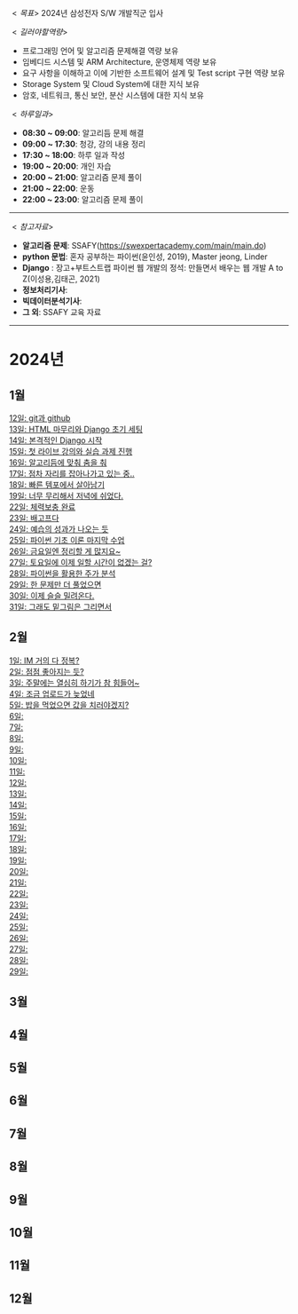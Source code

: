 $<목표>$
2024년 삼성전자 S/W 개발직군 입사

$<길러야 할 역량>$
- 프로그래밍 언어 및 알고리즘 문제해결 역량 보유
- 임베디드 시스템 및 ARM Architecture, 운영체제 역량 보유
- 요구 사항을 이해하고 이에 기반한 소프트웨어 설계 및 Test script 구현 역량 보유
- Storage System 및 Cloud System에 대한 지식 보유
- 암호, 네트워크, 통신 보안, 분산 시스템에 대한 지식 보유

$<하루 일과>$
- **08:30 ~ 09:00**: 알고리듬 문제 해결
- **09:00 ~ 17:30**: 청강, 강의 내용 정리
- **17:30 ~ 18:00**: 하루 일과 작성
- **19:00 ~ 20:00**: 개인 자습
- **20:00 ~ 21:00**: 알고리즘 문제 풀이
- **21:00 ~ 22:00**: 운동
- **22:00 ~ 23:00**: 알고리즘 문제 풀이
---

$<참고 자료>$
 - **알고리즘 문제**: SSAFY(https://swexpertacademy.com/main/main.do)
 - **python 문법**: 혼자 공부하는 파이썬(윤인성, 2019), Master jeong, Linder
 - **Django** : 장고+부트스트랩 파이썬 웹 개발의 정석: 만들면서 배우는 웹 개발 A to Z(이성용,김태곤, 2021)
 - **정보처리기사**:
 - **빅데이터분석기사**: 
 - **그 외**: SSAFY 교육 자료

---

# 2024년
## 1월
[12일: git과 github](./2024/01/20240112.md)  
[13일: HTML 마무리와 Django 초기 세팅](./2024/01/20240113.md)  
[14일: 본격적인 Django 시작](./2024/01/20240114.md)  
[15일: 첫 라이브 강의와 실습 과제 진행](./2024/01/20240115.md)  
[16일: 알고리듬에 맞춰 춤을 춰](./2024/01/20240116.md)  
[17일: 점차 자리를 잡아나가고 있는 중..](./2024/01/20240117.md)  
[18일: 빠른 템포에서 살아남기](./2024/01/20240118.md)  
[19일: 너무 무리해서 저녁에 쉬었다.](./2024/01/20240119.md)  
[22일: 체력보충 완료](./2024/01/20240122.md)  
[23일: 배고프다](./2024/01/20240123.md)  
[24일: 예습의 성과가 나오는 듯](./2024/01/20240124.md)  
[25일: 파이썬 기초 이론 마지막 수업](./2024/01/20240125.md)  
[26일: 금요일엔 정리할 게 많지요~](./2024/01/20240126.md)  
[27일: 토요일에 이제 일할 시간이 없겠는 걸?](./2024/01/20240127.md)  
[28일: 파이썬을 활용한 주가 분석](./2024/01/20240128.md)  
[29일: 한 문제만 더 풀었으면](./2024/01/20240129.md)  
[30일: 이제 슬슬 밀려온다.](./2024/01/20240130.md)  
[31일: 그래도 밑그림은 그리면서](./2024/01/20240131.md)

## 2월
[1일: IM 거의 다 정복?](./2024/02/20240201.md)  
[2일: 점점 좋아지는 듯?](./2024/02/20240202.md)  
[3일: 주말에는 열심히 하기가 참 힘들어~](./2024/02/20240203.md)  
[4일: 조금 업로드가 늦었네](./2024/02/20240204.md)  
[5일: 밥을 먹었으면 값을 치러야겠지?](./2024/02/20240205.md)  
[6일: ](./2024/02/20240206.md)  
[7일: ](./2024/02/20240207.md)  
[8일: ](./2024/02/20240208.md)  
[9일: ](./2024/02/20240209.md)  
[10일: ](./2024/02/20240210.md)  
[11일: ](./2024/02/20240211.md)  
[12일: ](./2024/02/20240212.md)  
[13일: ](./2024/02/20240213.md)   
[14일: ](./2024/02/20240214.md)  
[15일: ](./2024/02/20240215.md)  
[16일: ](./2024/02/20240216.md)  
[17일: ](./2024/02/20240217.md)  
[18일: ](./2024/02/20240218.md)  
[19일: ](./2024/02/20240219.md)  
[20일: ](./2024/02/20240220.md)  
[21일: ](./2024/02/20240221.md)  
[22일: ](./2024/02/20240222.md)  
[23일: ](./2024/02/20240223.md)  
[24일: ](./2024/02/20240224.md)  
[25일: ](./2024/02/20240225.md)  
[26일: ](./2024/02/20240226.md)  
[27일: ](./2024/02/20240227.md)  
[28일: ](./2024/02/20240228.md)  
[29일: ](./2024/02/20240229.md)  
## 3월
## 4월
## 5월
## 6월
## 7월
## 8월
## 9월
## 10월
## 11월
## 12월
